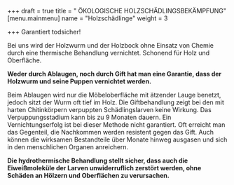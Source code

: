 +++
draft = true
title = " ÖKOLOGISCHE HOLZSCHÄDLINGSBEKÄMPFUNG"
[menu.mainmenu]
name = "Holzschädlinge"
weight = 3

+++
Garantiert todsicher!

Bei uns wird der Holzwurm und der Holzbock ohne Einsatz von Chemie durch eine thermische Behandlung vernichtet. Schonend für Holz und Oberfläche.

**Weder durch Ablaugen, noch durch Gift hat man eine Garantie, dass der Holzwurm und seine Puppen vernichtet werden.**

Beim Ablaugen wird nur die Möbeloberfläche mit ätzender Lauge benetzt, jedoch sitzt der Wurm oft tief im Holz. Die Giftbehandlung zeigt bei den mit harten Chitinkörpern verpuppten Schädlingslarven keine Wirkung. Das Verpuppungsstadium kann bis zu 9 Monaten dauern. Ein Vernichtungserfolg ist bei dieser Methode nicht garantiert. Oft erreicht man das Gegenteil, die Nachkommen werden resistent gegen das Gift. Auch können die wirksamen Bestandteile über Monate hinweg ausgasen und sich in den menschlichen Organen anreichern.  
  
**Die hydrothermische Behandlung stellt sicher, dass auch die Eiweißmoleküle der Larven unwiderruflich zerstört werden, ohne Schäden an Hölzern und Oberflächen zu verursachen.**